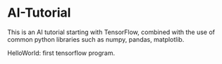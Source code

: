 # AI-Tutorial
This is an AI tutorial starting with TensorFlow, combined with the use of common python libraries such as numpy, pandas, matplotlib.

HelloWorld: first tensorflow program.

